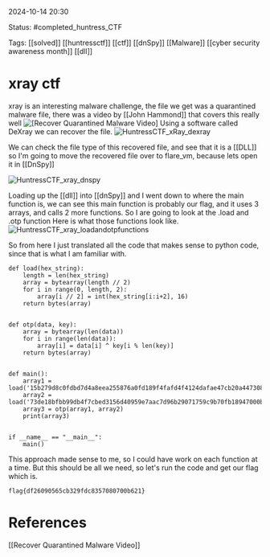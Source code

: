 2024-10-14 20:30

Status: #completed_huntress_CTF

Tags: [[solved]] [[huntressctf]] [[ctf]] [[dnSpy]] [[Malware]] [[cyber security awareness month]] [[dll]]

# xray ctf
xray is an interesting malware challenge, the file we get was a quarantined malware file, there was a video by [[John Hammond]] that covers this really well ![[Recover Quarantined Malware Video]](https://www.youtube.com/watch?v=K60kriw4o44) 
Using a software called DeXray we can recover the file.
![HuntressCTF_xRay_dexray](https://github.com/user-attachments/assets/2e2b3a61-d21e-4359-8e1b-670b8b3a64ec)

We can check the file type of this recovered file, and see that it is a [[DLL]]
so I'm going to move the recovered file over to flare_vm, because lets open it in [[DnSpy]]

![HuntressCTF_xray_dnspy](https://github.com/user-attachments/assets/eb0dbe79-6fd3-45db-ac8f-45d105f0bc10)

Loading up the [[dll]] into [[dnSpy]] and I went down to where the main function is, we can see this main function is probably our flag, and it uses 3 arrays, and calls 2 more functions. 
So I are going to look at the .load and .otp function 
Here is what those functions look like.
![HuntressCTF_xray_loadandotpfunctions](https://github.com/user-attachments/assets/9a1b37b1-a0b3-43c1-a232-cf21b02c6aa5)


So from here I just translated all the code that makes sense to python code, since that is what I am familiar with. 
```
def load(hex_string):
    length = len(hex_string)
    array = bytearray(length // 2)
    for i in range(0, length, 2):
        array[i // 2] = int(hex_string[i:i+2], 16)
    return bytes(array)


def otp(data, key):
    array = bytearray(len(data))
    for i in range(len(data)):
        array[i] = data[i] ^ key[i % len(key)]
    return bytes(array)


def main():
    array1 = load('15b279d8c0fdbd7d4a8eea255876a0fd189f4fafd4f4124dafae47cb20a447308e3f77995d3c')
    array2 = load('73de18bfbb99db4f7cbed3156d40959e7aac7d96b29071759c9b70fb18947000be5d41ab6c41')
    array3 = otp(array1, array2)
    print(array3)


if __name__ == "__main__":
    main()
```
This approach made sense to me, so I could have work on each function at a time. 
But this should be all we need, so let's run the code and get our flag which is.
```
flag{df26090565cb329fdc8357080700b621}
```

# References
[[Recover Quarantined Malware Video]]
